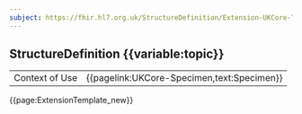 ```yaml
---
subject: https://fhir.hl7.org.uk/StructureDefinition/Extension-UKCore-TypedPeriod
---
```

## StructureDefinition {{variable:topic}}

<table id="addToTranspose">
<tr><td>Context of Use</td>
<td>{{pagelink:UKCore-Specimen,text:Specimen}}</td>
</tr>
</table>

{{page:ExtensionTemplate_new}}